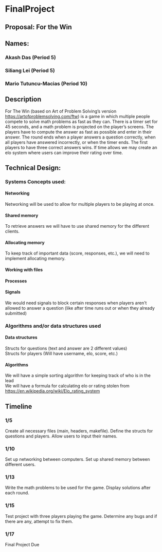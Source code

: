 # FinalProject

## Proposal: For the Win

## Names:
### Akash Das (Period 5)
### Siliang Lei (Period 5)
### Mario Tutuncu-Macias (Period 10)


## Description
For The Win (based on Art of Problem Solving’s version https://artofproblemsolving.com/ftw) is a game in which multiple people compete to solve math problems as fast as they can. There is a timer set for 45 seconds, and a math problem is projected on the player’s screens. The players have to compute the answer as fast as possible and enter in their answer. The round ends when a player answers a question correctly, when all players have answered incorrectly, or when the timer ends. The first players to have three correct answers wins. If time allows we may create an elo system where users can improve their rating over time.

## Technical Design:

### Systems Concepts used:
#### Networking
Networking will be used to allow for multiple players to be playing at once.
#### Shared memory
To retrieve answers we will have to use shared memory for the different clients.
#### Allocating memory
To keep track of important data (score, responses, etc.), we will need to implement allocating memory.
#### Working with files
#### Processes
#### Signals
We would need signals to block certain responses when players aren't allowed to answer a question (like after time runs out or when they already submitted)

### Algorithms and/or data structures used
#### Data structures
Structs for questions (text and answer are 2 different values)  
Structs for players (Will have username, elo, score, etc.)
#### Algorithms
We will have a simple sorting algorithm for keeping track of who is in the lead  
We will have a formula for calculating elo or rating stolen from https://en.wikipedia.org/wiki/Elo_rating_system

## Timeline
### 1/5
Create all necessary files (main, headers, makefile). Define the structs for questions
and players. Allow users to input their names.
### 1/10
Set up networking between computers. Set up shared memory between different users.
### 1/13
Write the math problems to be used for the game. Display solutions after each round.
### 1/15
Test project with three players playing the game. Determine any bugs and if there are any, attempt to fix them.
### 1/17
Final Project Due
